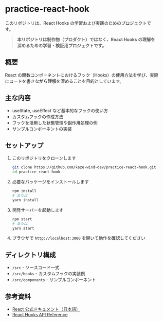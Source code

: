 # practice-react-hook

このリポジトリは、React Hooks の学習および実践のためのプロジェクトです。

> **本リポジトリは制作物（プロダクト）ではなく、React Hooks の理解を深めるための学習・検証用プロジェクトです。**

## 概要

React の関数コンポーネントにおけるフック（Hooks）の使用方法を学び、実際にコードを書きながら理解を深めることを目的としています。

## 主な内容

- useState, useEffect など基本的なフックの使い方
- カスタムフックの作成方法
- フックを活用した状態管理や副作用処理の例
- サンプルコンポーネントの実装

## セットアップ

1. このリポジトリをクローンします

   ```bash
   git clone https://github.com/kaze-wind-dev/practice-react-hook.git
   cd practice-react-hook
   ```

2. 必要なパッケージをインストールします

   ```bash
   npm install
   # または
   yarn install
   ```

3. 開発サーバーを起動します

   ```bash
   npm start
   # または
   yarn start
   ```

4. ブラウザで `http://localhost:3000` を開いて動作を確認してください

## ディレクトリ構成

- `/src` - ソースコード一式
- `/src/hooks` - カスタムフックの実装例
- `/src/components` - サンプルコンポーネント

## 参考資料

- [React 公式ドキュメント（日本語）](https://ja.react.dev/)
- [React Hooks API Reference](https://react.dev/reference/react)
